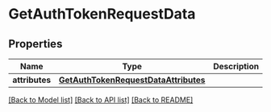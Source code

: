 # GetAuthTokenRequestData

## Properties
Name | Type | Description | Notes
------------ | ------------- | ------------- | -------------
**attributes** | [**GetAuthTokenRequestDataAttributes**](GetAuthTokenRequestDataAttributes.md) |  | [optional] 

[[Back to Model list]](../README.md#documentation-for-models) [[Back to API list]](../README.md#documentation-for-api-endpoints) [[Back to README]](../README.md)


